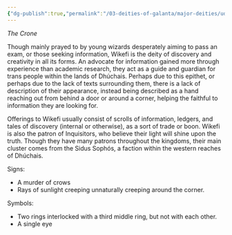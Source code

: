 ```yaml
---
{"dg-publish":true,"permalink":"/03-deities-of-galanta/major-deities/udara/wikefi/","tags":["Deity","Major_Deity","Udara"],"created":"2025-02-09T22:47:11.883+00:00","updated":"2025-02-09T23:31:18.810+00:00"}
---
```


*The Crone*

Though mainly prayed to by young wizards desperately aiming to pass an exam, or those seeking information, Wikefi is the deity of discovery and creativity in all its forms. An advocate for information gained more through experience than academic research, they act as a guide and guardian for trans people within the lands of Dhúchais. Perhaps due to this epithet, or perhaps due to the lack of texts surrounding them, there is a lack of description of their appearance, instead being described as a hand reaching out from behind a door or around a corner, helping the faithful to information they are looking for.

Offerings to Wikefi usually consist of scrolls of information, ledgers, and tales of discovery (internal or otherwise), as a sort of trade or boon. Wikefi is also the patron of Inquisitors, who believe their light will shine upon the truth. Though they have many patrons throughout the kingdoms, their main cluster comes from the Sidus Sophós, a faction within the western reaches of Dhúchais.

Signs:
-   A murder of crows
-   Rays of sunlight creeping unnaturally creeping around the corner.

Symbols:
-   Two rings interlocked with a third middle ring, but not with each other.
-   A single eye